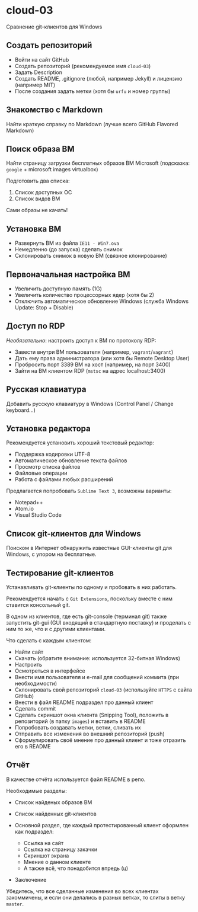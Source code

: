 # cloud-03
Сравнение git-клиентов для Windows

## Создать репозиторий

- Войти на сайт GitHub
- Создать репозиторий (рекомендуемое имя `cloud-03`)
- Задать Description
- Создать README, .gitignore (любой, например Jekyll) и лицензию (например MIT)
- После создания задать метки (хотя бы `urfu` и номер группы)

## Знакомство с Markdown

Найти краткую справку по Markdown (лучше всего GitHub Flavored Markdown)

## Поиск образа ВМ

Найти страницу загрузки бесплатных образов ВМ Microsoft
(подсказка: `google` + microsoft images virtualbox)

Подготовить два списка:

1. Список доступных ОС
2. Список видов ВМ

Сами образы не качать!

## Установка ВМ

- Развернуть ВМ из файла `IE11 - Win7.ova`
- Немедленно (до запуска) сделать снимок
- Склонировать снимок в новую ВМ (связное клонирование)

## Первоначальная настройка ВМ

- Увеличить доступную память (1G)
- Увеличить количество процессорных ядер (хотя бы 2)
- Отключить автоматическое обновление Windows (служба Windows Update: Stop + Disable)

## Доступ по RDP

*Необязательно*: настроить доступ к ВМ по протоколу RDP:

- Завести внутри ВМ пользователя (например, `vagrant`/`vagrant`)
- Дать ему права администратора (или хотя бы Remote Desktop User)
- Пробросить порт 3389 ВМ на хост (например, на порт 3400)
- Зайти на ВМ клиентом RDP (`mstsc` на адрес localhost:3400)

## Русская клавиатура

Добавить русскую клавиатуру в Windows
(Control Panel / Change keyboard...)

## Установка редактора

Рекомендуется установить хороший текстовый редактор:

- Поддержка кодировки UTF-8
- Автоматическое обновление текста файлов
- Просмотр списка файлов
- Файловые операции
- Работа с файлами любых расширений

Предлагается попробовать `Sublime Text 3`, возможны варианты:

- Notepad++
- Atom.io
- Visual Studio Code

## Список git-клиентов для Windows

Поиском в Интернет обнаружить известные GUI-клиенты git для Windows,
с упором на бесплатные.

## Тестирование git-клиентов

Устанавливать git-клиенты по одному и пробовать в них работать.

Рекомендуется начать с `Git Extensions`,
поскольку вместе с ним ставится консольный git.

В одном из клиентов, где есть git-console
(терминал git)
также запустить git-gui
(GUI входящий в стандартную поставку)
и проделать с ним то же,
что и с другими клиентами.

Что сделать с каждым клиентом:

- Найти сайт
- Скачать (обратите внимание: используется 32-битная Windows)
- Настроить
- Осмотреться в интерфейсе
- Внести имя пользователя и e-mail для сообщений коммита (при  необходимости)
- Склонировать свой репозиторий `cloud-03` (используйте `HTTPS` с сайта GitHub)
- Внести в файл README подраздел про данный клиент
- Сделать commit
- Сделать скриншот окна клиента (Snipping Tool), положить в репозиторий (в папку `images`) и вставить в README
- Попробовать создавать метки, ветки, сливать их
- Отправить все изменения во внешний репозиторий (push)
- Сформулировать своё мнение про данный клиент и тоже отразить его в README

## Отчёт

В качестве отчёта используется файл README в репо.

Необходимые разделы:

- Список найденых образов ВМ

- Список найденных git-клиентов

- Основной раздел, где каждый протестированный клиент оформлен как подраздел:

  * Ссылка на сайт
  * Ссылка на страницу закачки
  * Скриншот экрана
  * Мнение о данном клиенте
  * А также всё, что понадобится впредь (ц)

- Заключение

Убедитесь, что все сделанные изменения во всех клиентах закоммичены,
и если они делались в разных ветках,
то слиты в ветку `master`.
